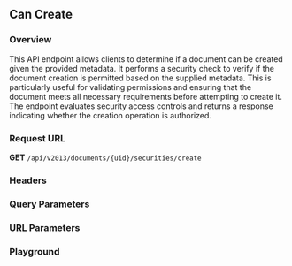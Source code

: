 ## Can Create

### Overview

This API endpoint allows clients to determine if a document can be created given the provided metadata. It performs a security check to verify if the document creation is permitted based on the supplied metadata. This is particularly useful for validating permissions and ensuring that the document meets all necessary requirements before attempting to create it. The endpoint evaluates security access controls and returns a response indicating whether the creation operation is authorized.

### Request URL
**GET** `/api/v2013/documents/{uid}/securities/create`

### Headers
<!--@include: @/../components/common/header/authorization-realm.md-->

### Query Parameters
<!--@include: @/../components/common/query/schema-metadata-government.md-->

### URL Parameters
<!--@include: @/../components/common/url/uid.md-->



### Playground

<SwaggerUI :swaggerSpecs="swaggerCreateSpecs" />